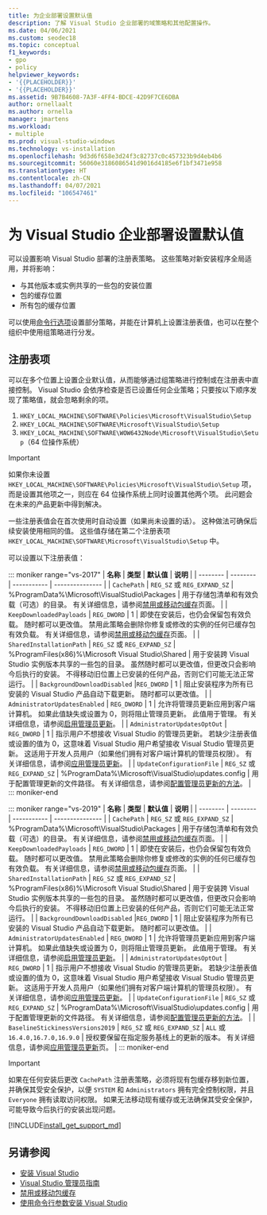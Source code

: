 ```yaml
---
title: 为企业部署设置默认值
description: 了解 Visual Studio 企业部署的域策略和其他配置操作。
ms.date: 04/06/2021
ms.custom: seodec18
ms.topic: conceptual
f1_keywords:
- gpo
- policy
helpviewer_keywords:
- '{{PLACEHOLDER}}'
- '{{PLACEHOLDER}}'
ms.assetid: 9B7B4608-7A3F-4FF4-BDCE-42D9F7CE6DBA
author: ornellaalt
ms.author: ornella
manager: jmartens
ms.workload:
- multiple
ms.prod: visual-studio-windows
ms.technology: vs-installation
ms.openlocfilehash: 9d3d6f658e3d24f3c82737c0c457323b9d4eb4b6
ms.sourcegitcommit: 56060e3186086541d9016d4185e6f1bf3471e958
ms.translationtype: HT
ms.contentlocale: zh-CN
ms.lasthandoff: 04/07/2021
ms.locfileid: "106547461"
---
```

# <a name="set-defaults-for-enterprise-deployments-of-visual-studio"></a>为 Visual Studio 企业部署设置默认值

可以设置影响 Visual Studio 部署的注册表策略。 这些策略对新安装程序全局适用，并将影响：

- 与其他版本或实例共享的一些包的安装位置
- 包的缓存位置
- 所有包的缓存位置

可以使用[命令行选项](use-command-line-parameters-to-install-visual-studio.md)设置部分策略，并能在计算机上设置注册表值，也可以在整个组织中使用组策略进行分发。

## <a name="registry-keys"></a>注册表项

可以在多个位置上设置企业默认值，从而能够通过组策略进行控制或在注册表中直接控制。 Visual Studio 会依序检查是否已设置任何企业策略；只要按以下顺序发现了策略值，就会忽略剩余的项。

1. `HKEY_LOCAL_MACHINE\SOFTWARE\Policies\Microsoft\VisualStudio\Setup`
2. `HKEY_LOCAL_MACHINE\SOFTWARE\Microsoft\VisualStudio\Setup`
3. `HKEY_LOCAL_MACHINE\SOFTWARE\WOW6432Node\Microsoft\VisualStudio\Setup`（64 位操作系统）

> [!IMPORTANT]
> 如果你未设置 `HKEY_LOCAL_MACHINE\SOFTWARE\Policies\Microsoft\VisualStudio\Setup` 项，而是设置其他项之一，则应在 64 位操作系统上同时设置其他两个项。 此问题会在未来的产品更新中得到解决。

一些注册表值会在首次使用时自动设置（如果尚未设置的话）。 这种做法可确保后续安装使用相同的值。 这些值存储在第二个注册表项 `HKEY_LOCAL_MACHINE\SOFTWARE\Microsoft\VisualStudio\Setup` 中。

可以设置以下注册表值：

::: moniker range="vs-2017"
| **名称** | **类型** | **默认值** | **说明** |
| -------- | -------- | ----------- | --------------- |
| `CachePath` | `REG_SZ` 或 `REG_EXPAND_SZ` | %ProgramData%\Microsoft\VisualStudio\Packages | 用于存储包清单和有效负载（可选）的目录。 有关详细信息，请参阅[禁用或移动包缓存](disable-or-move-the-package-cache.md)页面。 |
| `KeepDownloadedPayloads` | `REG_DWORD` | 1 | 即使在安装后，也仍会保留包有效负载。 随时都可以更改值。 禁用此策略会删除你修复或修改的实例的任何已缓存包有效负载。 有关详细信息，请参阅[禁用或移动包缓存](disable-or-move-the-package-cache.md)页面。 |
| `SharedInstallationPath` | `REG_SZ` 或 `REG_EXPAND_SZ` | %ProgramFiles(x86)%\Microsoft Visual Studio\Shared | 用于安装跨 Visual Studio 实例版本共享的一些包的目录。 虽然随时都可以更改值，但更改只会影响今后执行的安装。 不得移动旧位置上已安装的任何产品，否则它们可能无法正常运行。 |
| `BackgroundDownloadDisabled` |`REG_DWORD` | 1 | 阻止安装程序为所有已安装的 Visual Studio 产品自动下载更新。 随时都可以更改值。 |
| `AdministratorUpdatesEnabled` | `REG_DWORD` | 1 | 允许将管理员更新应用到客户端计算机。 如果此值缺失或设置为 0，则将阻止管理员更新。 此值用于管理。 有关详细信息，请参阅[启用管理员更新](enabling-administrator-updates.md)。 | 
| `AdministratorUpdatesOptOut` | `REG_DWORD` | 1 | 指示用户不想接收 Visual Studio 的管理员更新。 若缺少注册表值或设置的值为 0，这意味着 Visual Studio 用户希望接收 Visual Studio 管理员更新。 这适用于开发人员用户（如果他们拥有对客户端计算机的管理员权限）。 有关详细信息，请参阅[应用管理员更新](../install/applying-administrator-updates.md#understanding-configuration-options)。 | 
| `UpdateConfigurationFile` | `REG_SZ` 或 `REG_EXPAND_SZ` | %ProgramData%\Microsoft\VisualStudio\updates.config | 用于配置管理更新的文件路径。 有关详细信息，请参阅[配置管理员更新的方法](../install/applying-administrator-updates.md#methods-for-configuring-an-administrator-update)。 | 
::: moniker-end

::: moniker range="vs-2019"
| **名称** | **类型** | **默认值** | **说明** |
| -------- | -------- | ----------- | --------------- |
| `CachePath` | `REG_SZ` 或 `REG_EXPAND_SZ` | %ProgramData%\Microsoft\VisualStudio\Packages | 用于存储包清单和有效负载（可选）的目录。 有关详细信息，请参阅[禁用或移动包缓存](disable-or-move-the-package-cache.md)页面。 |
| `KeepDownloadedPayloads` | `REG_DWORD` | 1 | 即使在安装后，也仍会保留包有效负载。 随时都可以更改值。 禁用此策略会删除你修复或修改的实例的任何已缓存包有效负载。 有关详细信息，请参阅[禁用或移动包缓存](disable-or-move-the-package-cache.md)页面。 |
| `SharedInstallationPath` | `REG_SZ` 或 `REG_EXPAND_SZ` | %ProgramFiles(x86)%\Microsoft Visual Studio\Shared | 用于安装跨 Visual Studio 实例版本共享的一些包的目录。 虽然随时都可以更改值，但更改只会影响今后执行的安装。 不得移动旧位置上已安装的任何产品，否则它们可能无法正常运行。 |
| `BackgroundDownloadDisabled` |`REG_DWORD` | 1 | 阻止安装程序为所有已安装的 Visual Studio 产品自动下载更新。 随时都可以更改值。 |
| `AdministratorUpdatesEnabled` | `REG_DWORD` | 1 | 允许将管理员更新应用到客户端计算机。 如果此值缺失或设置为 0，则将阻止管理员更新。 此值用于管理。 有关详细信息，请参阅[启用管理员更新](enabling-administrator-updates.md)。 | 
| `AdministratorUpdatesOptOut` | `REG_DWORD` | 1 | 指示用户不想接收 Visual Studio 的管理员更新。 若缺少注册表值或设置的值为 0，这意味着 Visual Studio 用户希望接收 Visual Studio 管理员更新。 这适用于开发人员用户（如果他们拥有对客户端计算机的管理员权限）。 有关详细信息，请参阅[应用管理员更新](../install/applying-administrator-updates.md#understanding-configuration-options)。 | 
| `UpdateConfigurationFile` | `REG_SZ` 或 `REG_EXPAND_SZ` | %ProgramData%\Microsoft\VisualStudio\updates.config | 用于配置管理更新的文件路径。 有关详细信息，请参阅[配置管理员更新的方法](../install/applying-administrator-updates.md#methods-for-configuring-an-administrator-update)。 | 
| `BaselineStickinessVersions2019` | `REG_SZ` 或 `REG_EXPAND_SZ` | `ALL` 或 `16.4.0,16.7.0,16.9.0` | 授权要保留在指定服务基线上的更新的版本。 有关详细信息，请参阅[应用管理员更新](../install/applying-administrator-updates.md#understanding-configuration-options)页。 | 
::: moniker-end

> [!IMPORTANT]
> 如果在任何安装后更改 `CachePath` 注册表策略，必须将现有包缓存移到新位置，并确保其受安全保护，以便 `SYSTEM` 和 `Administrators` 拥有完全控制权限，并且 `Everyone` 拥有读取访问权限。
> 如果无法移动现有缓存或无法确保其受安全保护，可能导致今后执行的安装出现问题。

[!INCLUDE[install_get_support_md](includes/install_get_support_md.md)]

## <a name="see-also"></a>另请参阅

- [安装 Visual Studio](install-visual-studio.md)
- [Visual Studio 管理员指南](visual-studio-administrator-guide.md)
- [禁用或移动包缓存](disable-or-move-the-package-cache.md)
- [使用命令行参数安装 Visual Studio](use-command-line-parameters-to-install-visual-studio.md)
